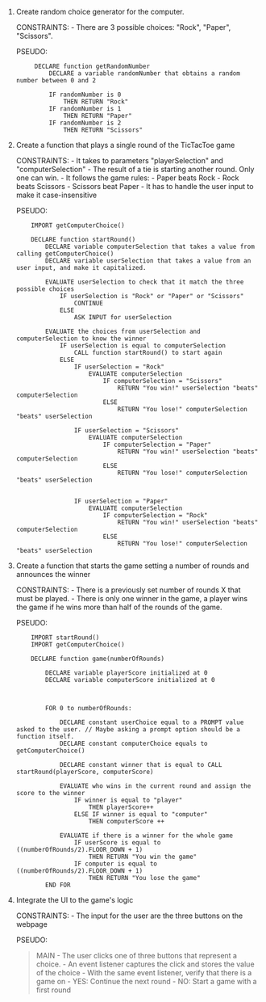 1. Create random choice generator for the computer.

    CONSTRAINTS:
        - There are 3 possible choices: "Rock", "Paper", "Scissors".

    PSEUDO:
   ```
        DECLARE function getRandomNumber
            DECLARE a variable randomNumber that obtains a random number between 0 and 2

            IF randomNumber is 0
                THEN RETURN "Rock"
            IF randomNumber is 1
                THEN RETURN "Paper"
            IF randomNumber is 2
                THEN RETURN "Scissors"
   ```

2. Create a function that plays a single round of the TicTacToe game

    CONSTRAINTS:
        - It takes to parameters "playerSelection" and "computerSelection"
        - The result of a tie is starting another round. Only one can win.
        - It follows the game rules:
            - Paper beats Rock
            - Rock beats Scissors
            - Scissors beat Paper
        - It has to handle the user input to make it case-insensitive
    
    PSEUDO:
    ```
        IMPORT getComputerChoice()

        DECLARE function startRound()
            DECLARE variable computerSelection that takes a value from calling getComputerChoice()
            DECLARE variable userSelection that takes a value from an user input, and make it capitalized.
            
            EVALUATE userSelection to check that it match the three possible choices
                IF userSelection is "Rock" or "Paper" or "Scissors"
                    CONTINUE
                ELSE
                    ASK INPUT for userSelection
            
            EVALUATE the choices from userSelection and computerSelection to know the winner
                IF userSelection is equal to computerSelection
                    CALL function startRound() to start again
                ELSE
                    IF userSelection = "Rock"
                        EVALUATE computerSelection
                            IF computerSelection = "Scissors"
                                RETURN "You win!" userSelection "beats" computerSelection
                            ELSE
                                RETURN "You lose!" computerSelection "beats" userSelection

                    IF userSelection = "Scissors"
                        EVALUATE computerSelection
                            IF computerSelection = "Paper"
                                RETURN "You win!" userSelection "beats" computerSelection
                            ELSE
                                RETURN "You lose!" computerSelection "beats" userSelection

                    
                    IF userSelection = "Paper"
                        EVALUATE computerSelection
                            IF computerSelection = "Rock"
                                RETURN "You win!" userSelection "beats" computerSelection
                            ELSE
                                RETURN "You lose!" computerSelection "beats" userSelection
    ```

3. Create a function that starts the game setting a number of rounds and announces the winner

    CONSTRAINTS: 
        - There is a previously set number of rounds X that must be played.
        - There is only one winner in the game, a player wins the game if he wins more than half of the rounds of the game.
    
    PSEUDO:
    ```
        IMPORT startRound()
        IMPORT getComputerChoice()
        
        DECLARE function game(numberOfRounds)

            DECLARE variable playerScore initialized at 0
            DECLARE variable computerScore initialized at 0

            

            FOR 0 to numberOfRounds:

                DECLARE constant userChoice equal to a PROMPT value asked to the user. // Maybe asking a prompt option should be a function itself.
                DECLARE constant computerChoice equals to getComputerChoice()
                
                DECLARE constant winner that is equal to CALL startRound(playerScore, computerScore)

                EVALUATE who wins in the current round and assign the score to the winner
                    IF winner is equal to "player"
                        THEN playerScore++
                    ELSE IF winner is equal to "computer"
                        THEN computerScore ++

                EVALUATE if there is a winner for the whole game
                    IF userScore is equal to ((numberOfRounds/2).FLOOR_DOWN + 1)
                        THEN RETURN "You win the game"
                    IF computer is equal to ((numberOfRounds/2).FLOOR_DOWN + 1)
                        THEN RETURN "You lose the game"
            END FOR
    ```

4. Integrate the UI to the game's logic

    CONSTRAINTS:
        - The input for the user are the three buttons on the webpage
    
    PSEUDO:
    > MAIN
        - The user clicks one of three buttons that represent a choice.
        - An event listener captures the click and stores the value of the choice
        - With the same event listener, verify that there is a game on
            - YES: Continue the next round
            - NO: Start a game with a first round
    


